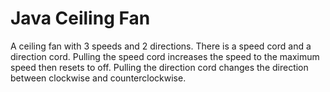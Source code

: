 # Java Ceiling Fan

A ceiling fan with 3 speeds and 2 directions. There is a speed cord and a direction cord. Pulling the speed cord increases the speed to the maximum speed then resets to off. Pulling the direction cord changes the direction between clockwise and counterclockwise.

